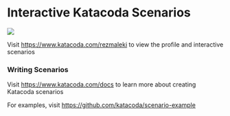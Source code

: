 # Interactive Katacoda Scenarios

[![](http://shields.katacoda.com/katacoda/rezmaleki/count.svg)](https://www.katacoda.com/rezmaleki "Get your profile on Katacoda.com")

Visit https://www.katacoda.com/rezmaleki to view the profile and interactive scenarios

### Writing Scenarios
Visit https://www.katacoda.com/docs to learn more about creating Katacoda scenarios

For examples, visit https://github.com/katacoda/scenario-example
